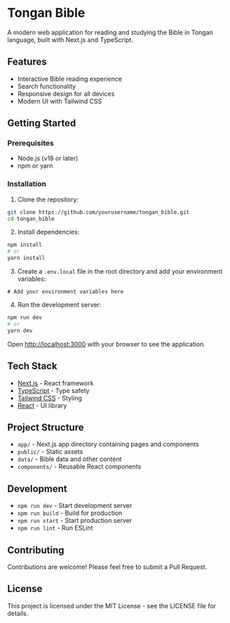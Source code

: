 # Tongan Bible

A modern web application for reading and studying the Bible in Tongan language, built with Next.js and TypeScript.

## Features

- Interactive Bible reading experience
- Search functionality
- Responsive design for all devices
- Modern UI with Tailwind CSS

## Getting Started

### Prerequisites

- Node.js (v18 or later)
- npm or yarn

### Installation

1. Clone the repository:
```bash
git clone https://github.com/yourusername/tongan_bible.git
cd tongan_bible
```

2. Install dependencies:
```bash
npm install
# or
yarn install
```

3. Create a `.env.local` file in the root directory and add your environment variables:
```env
# Add your environment variables here
```

4. Run the development server:
```bash
npm run dev
# or
yarn dev
```

Open [http://localhost:3000](http://localhost:3000) with your browser to see the application.

## Tech Stack

- [Next.js](https://nextjs.org/) - React framework
- [TypeScript](https://www.typescriptlang.org/) - Type safety
- [Tailwind CSS](https://tailwindcss.com/) - Styling
- [React](https://reactjs.org/) - UI library

## Project Structure

- `app/` - Next.js app directory containing pages and components
- `public/` - Static assets
- `data/` - Bible data and other content
- `components/` - Reusable React components

## Development

- `npm run dev` - Start development server
- `npm run build` - Build for production
- `npm run start` - Start production server
- `npm run lint` - Run ESLint

## Contributing

Contributions are welcome! Please feel free to submit a Pull Request.

## License

This project is licensed under the MIT License - see the LICENSE file for details.
